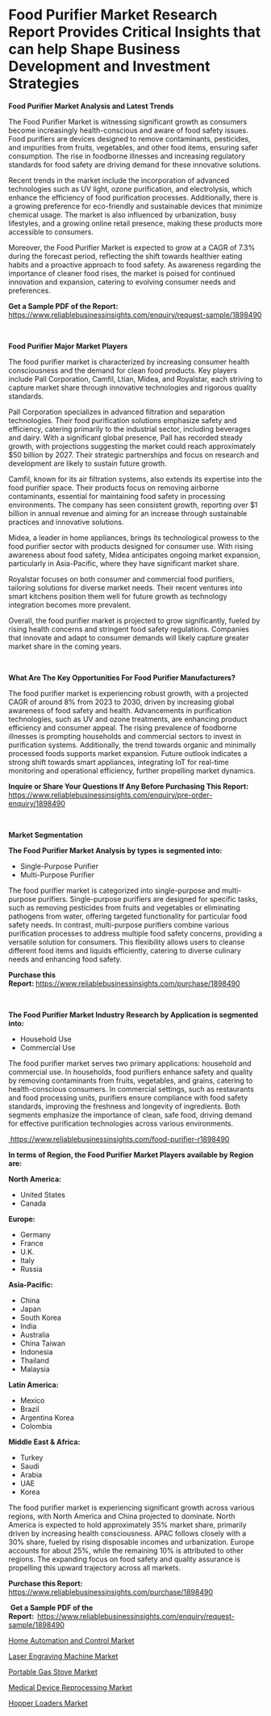 <p><h1>Food Purifier Market Research Report Provides Critical Insights that can help Shape Business Development and Investment Strategies</h1></p><p><strong>Food Purifier Market Analysis and Latest Trends</strong></p>
<p><p>The Food Purifier Market is witnessing significant growth as consumers become increasingly health-conscious and aware of food safety issues. Food purifiers are devices designed to remove contaminants, pesticides, and impurities from fruits, vegetables, and other food items, ensuring safer consumption. The rise in foodborne illnesses and increasing regulatory standards for food safety are driving demand for these innovative solutions.</p><p>Recent trends in the market include the incorporation of advanced technologies such as UV light, ozone purification, and electrolysis, which enhance the efficiency of food purification processes. Additionally, there is a growing preference for eco-friendly and sustainable devices that minimize chemical usage. The market is also influenced by urbanization, busy lifestyles, and a growing online retail presence, making these products more accessible to consumers.</p><p>Moreover, the Food Purifier Market is expected to grow at a CAGR of 7.3% during the forecast period, reflecting the shift towards healthier eating habits and a proactive approach to food safety. As awareness regarding the importance of cleaner food rises, the market is poised for continued innovation and expansion, catering to evolving consumer needs and preferences.</p></p>
<p><strong>Get a Sample PDF of the Report:&nbsp;</strong> <a href="https://www.reliablebusinessinsights.com/enquiry/request-sample/1898490?utm_campaign=57&utm_medium=2&utm_source=Github&utm_content=ia&utm_term=16022025&utm_id=food-purifier">https://www.reliablebusinessinsights.com/enquiry/request-sample/1898490</a></p>
<p>&nbsp;</p>
<p><strong>Food Purifier Major Market Players</strong></p>
<p><p>The food purifier market is characterized by increasing consumer health consciousness and the demand for clean food products. Key players include Pall Corporation, Camfil, Ltian, Midea, and Royalstar, each striving to capture market share through innovative technologies and rigorous quality standards.</p><p>Pall Corporation specializes in advanced filtration and separation technologies. Their food purification solutions emphasize safety and efficiency, catering primarily to the industrial sector, including beverages and dairy. With a significant global presence, Pall has recorded steady growth, with projections suggesting the market could reach approximately $50 billion by 2027. Their strategic partnerships and focus on research and development are likely to sustain future growth.</p><p>Camfil, known for its air filtration systems, also extends its expertise into the food purifier space. Their products focus on removing airborne contaminants, essential for maintaining food safety in processing environments. The company has seen consistent growth, reporting over $1 billion in annual revenue and aiming for an increase through sustainable practices and innovative solutions.</p><p>Midea, a leader in home appliances, brings its technological prowess to the food purifier sector with products designed for consumer use. With rising awareness about food safety, Midea anticipates ongoing market expansion, particularly in Asia-Pacific, where they have significant market share.</p><p>Royalstar focuses on both consumer and commercial food purifiers, tailoring solutions for diverse market needs. Their recent ventures into smart kitchens position them well for future growth as technology integration becomes more prevalent.</p><p>Overall, the food purifier market is projected to grow significantly, fueled by rising health concerns and stringent food safety regulations. Companies that innovate and adapt to consumer demands will likely capture greater market share in the coming years.</p></p>
<p>&nbsp;</p>
<p><strong>What Are The Key Opportunities For Food Purifier Manufacturers?</strong></p>
<p><p>The food purifier market is experiencing robust growth, with a projected CAGR of around 8% from 2023 to 2030, driven by increasing global awareness of food safety and health. Advancements in purification technologies, such as UV and ozone treatments, are enhancing product efficiency and consumer appeal. The rising prevalence of foodborne illnesses is prompting households and commercial sectors to invest in purification systems. Additionally, the trend towards organic and minimally processed foods supports market expansion. Future outlook indicates a strong shift towards smart appliances, integrating IoT for real-time monitoring and operational efficiency, further propelling market dynamics.</p></p>
<p><strong>Inquire or Share Your Questions If Any Before Purchasing This Report:</strong> <a href="https://www.reliablebusinessinsights.com/enquiry/pre-order-enquiry/1898490?utm_campaign=57&utm_medium=2&utm_source=Github&utm_content=ia&utm_term=16022025&utm_id=food-purifier">https://www.reliablebusinessinsights.com/enquiry/pre-order-enquiry/1898490</a></p>
<p>&nbsp;</p>
<p><strong>Market Segmentation</strong></p>
<p><strong>The Food Purifier Market Analysis by types is segmented into:</strong></p>
<p><ul><li>Single-Purpose Purifier</li><li>Multi-Purpose Purifier</li></ul></p>
<p><p>The food purifier market is categorized into single-purpose and multi-purpose purifiers. Single-purpose purifiers are designed for specific tasks, such as removing pesticides from fruits and vegetables or eliminating pathogens from water, offering targeted functionality for particular food safety needs. In contrast, multi-purpose purifiers combine various purification processes to address multiple food safety concerns, providing a versatile solution for consumers. This flexibility allows users to cleanse different food items and liquids efficiently, catering to diverse culinary needs and enhancing food safety.</p></p>
<p><strong>Purchase this Report:&nbsp;</strong><a href="https://www.reliablebusinessinsights.com/purchase/1898490?utm_campaign=57&utm_medium=2&utm_source=Github&utm_content=ia&utm_term=16022025&utm_id=food-purifier">https://www.reliablebusinessinsights.com/purchase/1898490</a></p>
<p>&nbsp;</p>
<p><strong>The Food Purifier Market Industry Research by Application is segmented into:</strong></p>
<p><ul><li>Household Use</li><li>Commercial Use</li></ul></p>
<p><p>The food purifier market serves two primary applications: household and commercial use. In households, food purifiers enhance safety and quality by removing contaminants from fruits, vegetables, and grains, catering to health-conscious consumers. In commercial settings, such as restaurants and food processing units, purifiers ensure compliance with food safety standards, improving the freshness and longevity of ingredients. Both segments emphasize the importance of clean, safe food, driving demand for effective purification technologies across various environments.</p></p>
<p><a href="https://www.reliablebusinessinsights.com/food-purifier-r1898490?utm_campaign=57&utm_medium=2&utm_source=Github&utm_content=ia&utm_term=16022025&utm_id=food-purifier">&nbsp;https://www.reliablebusinessinsights.com/food-purifier-r1898490</a></p>
<p><strong>In terms of Region, the Food Purifier Market Players available by Region are:</strong></p>
<p>
    <p> <strong> North America: </strong>
        <ul>
            <li>United States</li>
            <li>Canada</li>
        </ul>
        </p> 
    <p> <strong> Europe: </strong>
        <ul>
            <li>Germany</li>
            <li>France</li>
            <li>U.K.</li>
            <li>Italy</li>
            <li>Russia</li>
        </ul>
        </p> 
    <p> <strong> Asia-Pacific: </strong>
        <ul>
            <li>China</li>
            <li>Japan</li>
            <li>South Korea</li>
            <li>India</li>
            <li>Australia</li>
            <li>China Taiwan</li>
            <li>Indonesia</li>
            <li>Thailand</li>
            <li>Malaysia</li>
        </ul>
        </p> 
    <p> <strong> Latin America: </strong>
        <ul>
            <li>Mexico</li>
            <li>Brazil</li>
            <li>Argentina Korea</li>
            <li>Colombia</li>
        </ul>
        </p> 
    <p> <strong> Middle East & Africa: </strong>
        <ul>
            <li>Turkey</li>
            <li>Saudi</li>
            <li>Arabia</li>
            <li>UAE</li>
            <li>Korea</li>
        </ul>
    </p>
    </p>
<p><p>The food purifier market is experiencing significant growth across various regions, with North America and China projected to dominate. North America is expected to hold approximately 35% market share, primarily driven by increasing health consciousness. APAC follows closely with a 30% share, fueled by rising disposable incomes and urbanization. Europe accounts for about 25%, while the remaining 10% is attributed to other regions. The expanding focus on food safety and quality assurance is propelling this upward trajectory across all markets.</p></p>
<p><strong>Purchase this Report: </strong><a href="https://www.reliablebusinessinsights.com/purchase/1898490?utm_campaign=57&utm_medium=2&utm_source=Github&utm_content=ia&utm_term=16022025&utm_id=food-purifier">https://www.reliablebusinessinsights.com/purchase/1898490</a></p>
<p>&nbsp;<strong>Get a Sample PDF of the Report:&nbsp;&nbsp;</strong><a href="https://www.reliablebusinessinsights.com/enquiry/request-sample/1898490?utm_campaign=57&utm_medium=2&utm_source=Github&utm_content=ia&utm_term=16022025&utm_id=food-purifier">https://www.reliablebusinessinsights.com/enquiry/request-sample/1898490</a></p>
<p><strong></strong></p>
<p><p><a href="https://github.com/dushornerfe/Market-Research-Report-List-1/blob/main/home-automation-and-control-market.md?utm_campaign=57&utm_medium=2&utm_source=Github&utm_content=ia&utm_term=16022025&utm_id=food-purifier">Home Automation and Control Market</a></p><p><a href="https://github.com/ypumgtoivo/Market-Research-Report-List-1/blob/main/laser-engraving-machine-market.md?utm_campaign=57&utm_medium=2&utm_source=Github&utm_content=ia&utm_term=16022025&utm_id=food-purifier">Laser Engraving Machine Market</a></p><p><a href="https://github.com/akermigarib/Market-Research-Report-List-1/blob/main/portable-gas-stove-market.md?utm_campaign=57&utm_medium=2&utm_source=Github&utm_content=ia&utm_term=16022025&utm_id=food-purifier">Portable Gas Stove Market</a></p><p><a href="https://github.com/jandedaboy1/Market-Research-Report-List-1/blob/main/medical-device-reprocessing-market.md?utm_campaign=57&utm_medium=2&utm_source=Github&utm_content=ia&utm_term=16022025&utm_id=food-purifier">Medical Device Reprocessing Market</a></p><p><a href="https://github.com/theriiawande/Market-Research-Report-List-1/blob/main/hopper-loaders-market.md?utm_campaign=57&utm_medium=2&utm_source=Github&utm_content=ia&utm_term=16022025&utm_id=food-purifier">Hopper Loaders Market</a></p></p>